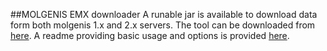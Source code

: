 ##MOLGENIS EMX downloader
A runable jar is available to download data form both molgenis 1.x and 2.x servers.
The tool can be downloaded from [here](https://github.com/molgenis/molgenis-EMX-downloader/releases).
A readme providing basic usage and options is provided [here](https://github.com/molgenis/molgenis-EMX-downloader).


